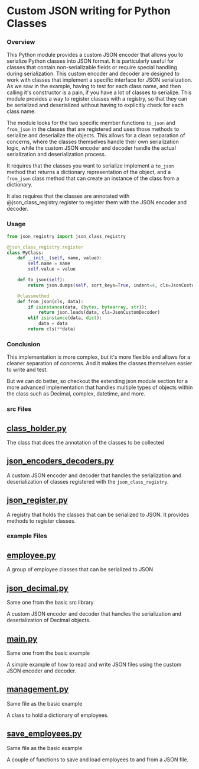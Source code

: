 # Custom JSON writing for Python Classes
### Overview
This Python module provides a custom JSON encoder that allows you to serialize Python classes into JSON format. It is
particularly useful for classes that contain non-serializable fields or require special handling during serialization.
This custom encoder and decoder are designed to work with classes that implement a specific interface for JSON
serialization. As we saw in the example, having to test for each class name, and then calling it's constructor is a
pain, if you have a lot of classes to serialize. This module provides a way to register classes with a registry, so that
they can be serialized and deserialized without having to explicitly check for each class name.

The module looks for the two specific member functions `to_json` and `from_json` in the classes that are registered and
uses those methods to serialize and deserialize the objects. This allows for a clean separation of concerns, where the
classes themselves handle their own serialization logic, while the custom JSON encoder and decoder handle the actual
serialization and deserialization process.

It requires that the classes you want to serialize implement a `to_json` method that returns a dictionary representation
of the object, and a `from_json` class method that can create an instance of the class from a dictionary.

It also requires that the classes are annotated with @json_class_registry.register to register them with the JSON 
encoder and decoder.

### Usage

```python
from json_registry import json_class_registry

@json_class_registry.register
class MyClass:
    def __init__(self, name, value):
        self.name = name
        self.value = value

    def to_json(self):
        return json.dumps(self, sort_keys=True, indent=4, cls=JsonCustomEncoder)

    @classmethod
    def from_json(cls, data):
        if isinstance(data, (bytes, bytearray, str)):
            return json.loads(data, cls=JsonCustomDecoder)
        elif isinstance(data, dict):
            data = data
        return cls(**data)
```

### Conclusion
This implementation is more complex, but it's more flexible and allows for a cleaner separation of concerns. And it
makes the classes themselves easier to write and test.

But we can do better, so checkout the extending json module section for a more advanced implementation that handles
multiple types of objects within the class such as Decimal, complex, datetime, and more.


### src Files

## [class_holder.py](src/class_holder.py)
The class that does the annotation of the classes to be collected

## [json_encoders_decoders.py](src/json_encoders_decoders.py)
A custom JSON encoder and decoder that handles the serialization and deserialization of classes registered with the
`json_class_registry`.

## [json_register.py](src/json_register.py)
A registry that holds the classes that can be serialized to JSON. It provides methods to register classes.

### example Files

## [employee.py](example/employee.py)
A group of employee classes that can be serialized to JSON

## [json_decimal.py](../basic/src/json_decimal.py)
Same one from the basic src library

A custom JSON encoder and decoder that handles the serialization and deserialization of Decimal objects.

## [main.py](../basic/example/main.py)
Same one from the basic example

A simple example of how to read and write JSON files using the custom JSON encoder and decoder.

## [management.py](../basic/example/management.py)
Same file as the basic example

A class to hold a dictionary of employees.

## [save_employees.py](../basic/example/save_employees.py)
Same file as the basic example

A couple of functions to save and load employees to and from a JSON file.
